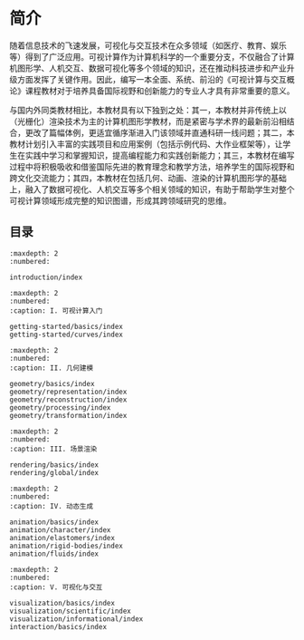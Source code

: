 # 简介

随着信息技术的飞速发展，可视化与交互技术在众多领域（如医疗、教育、娱乐等）得到了广泛应用。可视计算作为计算机科学的一个重要分支，不仅融合了计算机图形学、人机交互、数据可视化等多个领域的知识，还在推动科技进步和产业升级方面发挥了关键作用。因此，编写一本全面、系统、前沿的《可视计算与交互概论》课程教材对于培养具备国际视野和创新能力的专业人才具有非常重要的意义。

与国内外同类教材相比，本教材具有以下独到之处：其一，本教材并非传统上以（光栅化）渲染技术为主的计算机图形学教材，而是紧密与学术界的最新前沿相结合，更改了篇幅体例，更适宜循序渐进入门该领域并直通科研一线问题；其二，本教材计划引入丰富的实践项目和应用案例（包括示例代码、大作业框架等），让学生在实践中学习和掌握知识，提高编程能力和实践创新能力；其三，本教材在编写过程中将积极吸收和借鉴国际先进的教育理念和教学方法，培养学生的国际视野和跨文化交流能力；其四，本教材在包括几何、动画、渲染的计算机图形学的基础上，融入了数据可视化、人机交互等多个相关领域的知识，有助于帮助学生对整个可视计算领域形成完整的知识图谱，形成其跨领域研究的思维。

## 目录

```{toctree}
:maxdepth: 2
:numbered:

introduction/index
```

```{toctree}
:maxdepth: 2
:numbered:
:caption: I. 可视计算入门

getting-started/basics/index
getting-started/curves/index
```

```{toctree}
:maxdepth: 2
:numbered:
:caption: II. 几何建模

geometry/basics/index
geometry/representation/index
geometry/reconstruction/index
geometry/processing/index
geometry/transformation/index
```

```{toctree}
:maxdepth: 2
:numbered:
:caption: III. 场景渲染

rendering/basics/index
rendering/global/index
```

```{toctree}
:maxdepth: 2
:numbered:
:caption: IV. 动态生成

animation/basics/index
animation/character/index
animation/elastomers/index
animation/rigid-bodies/index
animation/fluids/index
```

```{toctree}
:maxdepth: 2
:numbered:
:caption: V. 可视化与交互

visualization/basics/index
visualization/scientific/index
visualization/informational/index
interaction/basics/index
```